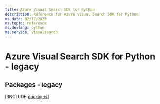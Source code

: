 ```yaml
---
title: Azure Visual Search SDK for Python
description: Reference for Azure Visual Search SDK for Python
ms.date: 02/17/2025
ms.topic: reference
ms.devlang: python
ms.service: visualsearch
---
```

# Azure Visual Search SDK for Python - legacy
## Packages - legacy
[!INCLUDE [packages](visual-search-index.md)]
